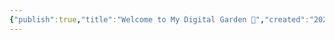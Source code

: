 ```yaml
---
{"publish":true,"title":"Welcome to My Digital Garden 👋","created":"2025-08-13T15:04:31.142-05:00","modified":"2025-08-13T17:09:09.345-05:00","cssclasses":""}
---
```


